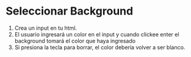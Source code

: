 # Seleccionar Background

1. Crea un input en tu html.
2. El usuario ingresará un color en el input y cuando clickee enter el background tomará el color que haya ingresado
3. Si presiona la tecla para borrar, el color debería volver a ser blanco.